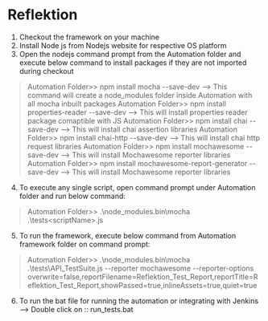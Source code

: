 # Reflektion
1. Checkout the framework on your machine
2. Install Node js from Nodejs website for respective OS platform
3. Open the nodejs command prompt from the Automation folder and execute below command to install packages if they are not imported during checkout
 >Automation Folder>> npm install mocha --save-dev --> This command will create a node_modules folder inside Automation with all mocha inbuilt packages
 >Automation Folder>> npm install properties-reader --save-dev --> This will install properties reader package comaptible with JS
 >Automation Folder>> npm install chai --save-dev --> This will install chai assertion libraries 
 >Automation Folder>> npm install chai-http --save-dev --> This will install chai http request libraries
 >Automation Folder>> npm install mochawesome --save-dev --> This will install Mochawesome reporter libraries
 >Automation Folder>> npm install mochawesome-report-generator --save-dev --> This will install Mochawesome reporter libraries
4. To execute any single script, open command prompt under Automation folder and run below command:
 >Automation Folder>>  .\node_modules\.bin\mocha .\tests\<scriptName>.js
5. To run the framework, execute below command from Automation framework folder on command prompt:
 >Automation Folder>> .\node_modules\.bin\mocha .\tests\API_TestSuite.js --reporter mochawesome --reporter-options overwrite=false,reportFilename=Reflektion_Test_Report,reportTitle=Reflektion_Test_Report,showPassed=true,inlineAssets=true,quiet=true
6. To run the bat file for running the automation or integrating with Jenkins --> Double click on ::  run_tests.bat
